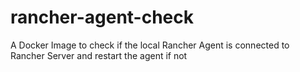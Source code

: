 # rancher-agent-check
A Docker Image to check if the local Rancher Agent is connected to Rancher Server and restart the agent if not
